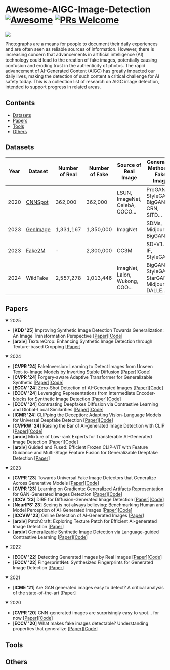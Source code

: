 # Awesome-AIGC-Image-Detection [![Awesome](https://cdn.rawgit.com/sindresorhus/awesome/d7305f38d29fed78fa85652e3a63e154dd8e8829/media/badge.svg)](https://github.com/sindresorhus/awesome) [![PRs Welcome](https://img.shields.io/badge/PRs-welcome-brightgreen.svg?style=flat-square)](http://makeapullrequest.com)  
![](1739449670179.jpg)

Photographs are a means for people to document their daily experiences and are often seen as reliable sources of information. However, there is increasing concern that advancements in artificial intelligence (AI) technology could lead to the creation of fake images, potentially causing confusion and eroding trust in the authenticity of photos. The rapid advancement of AI-Generated Content (AIGC) has greatly impacted our daily lives, making the detection of such content a critical challenge for AI safety today. This is a collection list of research on AIGC image detection, intended to support progress in related areas.  

## Contents
- [Datasets](#Datasets)
- [Papers](#Papers)
- [Tools](#Tools)
- [Others](#Others)

## Datasets
|  Year   | Dataset  |  Number of Real  |  Number of Fake  |  Source of Real Image  |  Generation Method of Fake Image  |
|  ----  | ----  |  ----  | ----  |  ----  | ----  |
| 2020  | [CNNSpot](https://peterwang512.github.io/CNNDetection/) | 362,000  |  362,000 | LSUN, ImageNet, CelebA, COCO... | ProGAN, StyleGAN, BigGAN, CRN, SITD... |
| 2023  | [GenImage](https://genimage-dataset.github.io/) | 1,331,167  |  1,350,000 | ImagNet | SDMs, Midjourney, BigGAN |
| 2023  | [Fake2M](https://github.com/Inf-imagine/Sentry) | -  |  2,300,000 | CC3M | SD-V1.5, IF, StyleGAN3 |
| 2024  | WildFake | 2,557,278  | 1,013,446 | ImagNet, Laion, Wukong, COO...  | BigGAN, StyleGAN, StarGAN, Midjourney, DALLE... |

## Papers
<details open>
  <summary>2025</summary>

  - [**KDD '25**] Improving Synthetic Image Detection Towards Generalization: An Image Transformation Perspective [[Paper](https://arxiv.org/pdf/2408.06741)][[Code](https://github.com/Ouxiang-Li/SAFE)]
  - [**arxiv**] TextureCrop: Enhancing Synthetic Image Detection through Texture-based Cropping [[Paper](https://arxiv.org/pdf/2407.15500)]
</details>

<details open>
  <summary>2024</summary>
  
  - [**CVPR '24**] FakeInversion: Learning to Detect Images from Unseen Text-to-Image Models by Inverting Stable Diffusion [[Paper](https://arxiv.org/pdf/2406.08603)][[Code](https://fake-inversion.github.io/)]
  - [**CVPR '24**] Forgery-aware Adaptive Transformer for Generalizable Synthetic [[Paper](https://openaccess.thecvf.com/content/CVPR2024/papers/Liu_Forgery-aware_Adaptive_Transformer_for_Generalizable_Synthetic_Image_Detection_CVPR_2024_paper.pdf)][[Code](https://github.com/Michel-liu/FatFormer?tab=readme-ov-file)]
  - [**ECCV '24**] Zero-Shot Detection of AI-Generated Images [[Paper](https://www.ecva.net/papers/eccv_2024/papers_ECCV/papers/02665.pdf)][[Code](https://github.com/grip-unina/ZED/)]
  - [**ECCV '24**] Leveraging Representations from Intermediate Encoder-blocks for Synthetic Image Detection [[Paper](https://arxiv.org/pdf/2402.19091)][[Code](https://github.com/mever-team/rine/tree/main?tab=readme-ov-file)]
  - [**ECCV '24**] Contrasting Deepfakes Diffusion via Contrastive Learning and Global-Local Similarities [[Paper](https://arxiv.org/pdf/2407.20337)][[Code](https://github.com/aimagelab/CoDE)]
  - [**ICMR '24**] CLIPping the Deception: Adapting Vision-Language Models for Universal Deepfake Detection [[Paper](https://dl.acm.org/doi/pdf/10.1145/3652583.3658035?__cf_chl_tk=52uMrPHjHFZ_5l.v3gqWEAAZLY7rDpWSndFDcA4MsQ8-1739784272-1.0.1.1-9QaZoAk9FhSYgOCA67OOS7E44PzqmrDa0Bdu6dzlPFY)][[Code](https://github.com/sfimediafutures/CLIPping-the-Deception)]
  - [**CVPRW' 24**] Raising the Bar of AI-generated Image Detection with CLIP [[Paper](https://openaccess.thecvf.com/content/CVPR2024W/WMF/papers/Cozzolino_Raising_the_Bar_of_AI-generated_Image_Detection_with_CLIP_CVPRW_2024_paper.pdf)][[Code](https://github.com/grip-unina/ClipBased-SyntheticImageDetection/)]
  - [**arxiv**] Mixture of Low-rank Experts for Transferable AI-Generated Image Detection [[Paper](https://arxiv.org/pdf/2404.04883)][[Code](https://github.com/zhliuworks/CLIPMoLE)]
  - [**arxiv**] Guided and Fused: Efficient Frozen CLIP-ViT with Feature Guidance and Multi-Stage Feature Fusion for Generalizable Deepfake Detection [[Paper](https://arxiv.org/pdf/2408.13697)]
</details>

<details open>
  <summary>2023</summary>

  - [**CVPR '23**] Towards Universal Fake Image Detectors that Generalize Across Generative Models [[Paper](https://openaccess.thecvf.com/content/CVPR2023/papers/Ojha_Towards_Universal_Fake_Image_Detectors_That_Generalize_Across_Generative_Models_CVPR_2023_paper.pdf)][[Code](https://github.com/WisconsinAIVision/UniversalFakeDetect)] 
  - [**CVPR '23**] Learning on Gradients: Generalized Artifacts Representation for GAN-Generated Images Detection [[Paper](https://openaccess.thecvf.com/content/CVPR2023/papers/Tan_Learning_on_Gradients_Generalized_Artifacts_Representation_for_GAN-Generated_Images_Detection_CVPR_2023_paper.pdf)][[Code](https://github.com/chuangchuangtan/LGrad)]
  - [**ICCV '23**] DIRE for Diffusion-Generated Image Detection [[Paper](https://openaccess.thecvf.com/content/ICCV2023/papers/Wang_DIRE_for_Diffusion-Generated_Image_Detection_ICCV_2023_paper.pdf)][[Code](https://github.com/ZhendongWang6/DIRE)]
  - [**NeurIPS' 23**] Seeing is not always believing: Benchmarking Human and Model Perception of AI-Generated Images [[Paper](https://arxiv.org/pdf/2304.13023)][[Code](https://github.com/Inf-imagine/Sentry)]
  - [**ICCVW '23**] Online Detection of AI-Generated Images [[Paper](https://openaccess.thecvf.com/content/ICCV2023W/DFAD/papers/Epstein_Online_Detection_of_AI-Generated_Images__ICCVW_2023_paper.pdf)]
  - [**arxiv**] PatchCraft: Exploring Texture Patch for Efficient AI-generated Image Detection [[Paper](https://arxiv.org/pdf/2311.12397v3)]
  - [**arxiv**] Generalizable Synthetic Image Detection via Language-guided Contrastive Learning [[Paper](https://arxiv.org/pdf/2305.13800)][[Code](https://github.com/HighwayWu/LASTED)]
</details>

<details open>
  <summary>2022</summary>

  - [**ECCV '22**] Detecting Generated Images by Real Images [[Paper](https://www.ecva.net/papers/eccv_2022/papers_ECCV/papers/136740089.pdf)][[Code](https://github.com/Tangsenghenshou/Detecting-Generated-Images-by-Real-Images)]
  - [**ECCV '22**] FingerprintNet: Synthesized Fingerprints for Generated Image Detection [[Paper](https://www.ecva.net/papers/eccv_2022/papers_ECCV/papers/136740071.pdf)]
</details>

<details open>
  <summary>2021</summary>

  - [**ICME '21**] Are GAN generated images easy to detect? A critical analysis of the state-of-the-art [[Paper](https://arxiv.org/pdf/2104.02617)]
</details>

<details open>
  <summary>2020</summary>

  - [**CVPR '20**] CNN-generated images are surprisingly easy to spot... for now [[Paper](https://arxiv.org/pdf/1912.11035)][[Code](https://github.com/peterwang512/CNNDetection)]
  - [**ECCV '20**] What makes fake images detectable? Understanding properties that generalize [[Paper](https://www.ecva.net/papers/eccv_2020/papers_ECCV/papers/123710103.pdf)][[Code](https://github.com/chail/patch-forensics)]
</details>

## Tools

## Others
